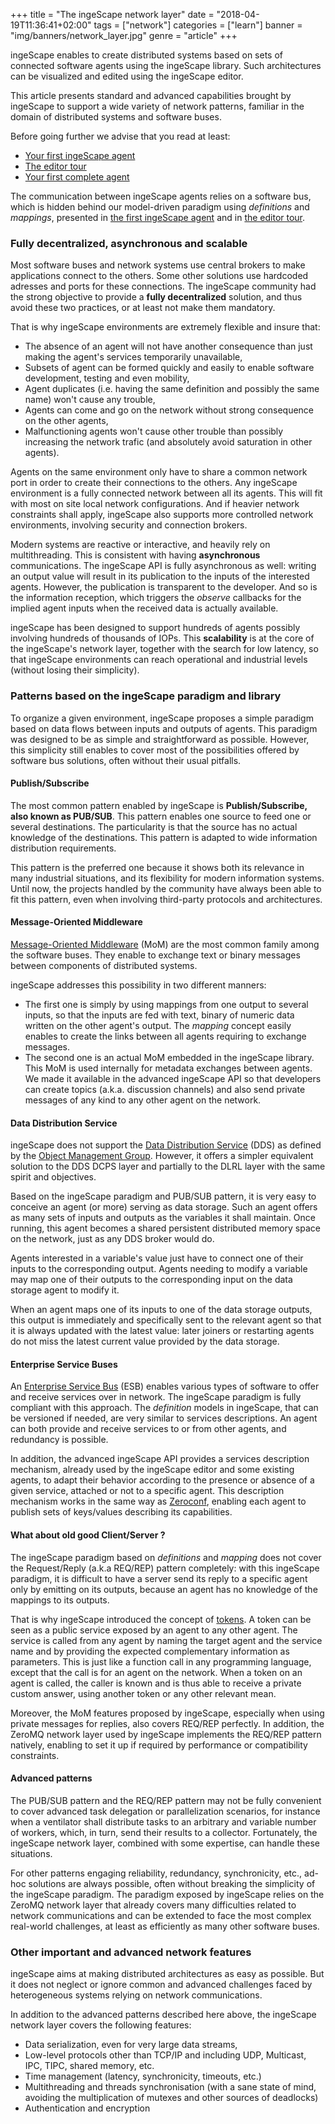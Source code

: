 +++
title = "The ingeScape network layer"
date = "2018-04-19T11:36:41+02:00"
tags = ["network"]
categories = ["learn"]
banner = "img/banners/network_layer.jpg"
genre = "article"
+++

ingeScape enables to create distributed systems based on sets of connected software agents using the ingeScape library. Such architectures can be visualized and edited using the ingeScape editor.

This article presents standard and advanced capabilities brought by ingeScape to support a wide variety of network patterns, familiar in the domain of distributed systems and software buses.

Before going further we advise that you read at least:

- [Your first ingeScape agent](/blog/your_first_agent)
- [The editor tour](/blog/editor_tour)
- [Your first complete agent](/blog/first_full_agent)

The communication between ingeScape agents relies on a software bus, which is hidden behind our model-driven paradigm using *definitions* and *mappings*, presented in [the first ingeScape agent](/blog/your_first_agent) and in [the editor tour](/blog/editor_tour).


### Fully decentralized, asynchronous and scalable

Most software buses and network systems use central brokers to make applications connect to the others. Some other solutions use hardcoded adresses and ports for these connections. The ingeScape community had the strong objective to provide a **fully decentralized** solution, and thus avoid these two practices, or at least not make them mandatory. 

That is why ingeScape environments are extremely flexible and insure that:

- The absence of an agent will not have another consequence than just making the agent's services temporarily unavailable,
- Subsets of agent can be formed quickly and easily to enable software development, testing and even mobility,
- Agent duplicates (i.e. having the same definition and possibly the same name) won't cause any trouble,
- Agents can come and go on the network without strong consequence on the other agents,
- Malfunctioning agents won't cause other trouble than possibly increasing the network trafic (and absolutely avoid saturation in other agents).

Agents on the same environment only have to share a common network port in order to create their connections to the others. Any ingeScape environment is a fully connected network between all its agents. This will fit with most on site local network configurations. And if heavier network constraints shall apply, ingeScape also supports more controlled network environments, involving security and connection brokers.

Modern systems are reactive or interactive, and heavily rely on multithreading. This is consistent with having **asynchronous** communications. The ingeScape API is fully asynchronous as well: writing an output value will result in its publication to the inputs of the interested agents. However, the publication is transparent to the developer. And so is the information reception, which triggers the *observe* callbacks for the implied agent inputs when the received data is actually available.

ingeScape has been designed to support hundreds of agents possibly involving hundreds of thousands of IOPs. This **scalability** is at the core of the ingeScape's network layer, together with the search for low latency, so that ingeScape environments can reach operational and industrial levels (without losing their simplicity).


### Patterns based on the ingeScape paradigm and library

To organize a given environment, ingeScape proposes a simple paradigm based on data flows between inputs and outputs of agents. This paradigm was designed to be as simple and straightforward as possible. However, this simplicity still enables to cover most of the possibilities offered by software bus solutions, often without their usual pitfalls.

#### Publish/Subscribe

The most common pattern enabled by ingeScape is **Publish/Subscribe, also known as PUB/SUB**. This pattern enables one source to feed one or several destinations. The particularity is that the source has no actual knowledge of the destinations. This pattern is adapted to wide information distribution requirements.

This pattern is the preferred one because it shows both its relevance in many industrial situations, and its flexibility for modern information systems. Until now, the projects handled by the community have always been able to fit this pattern, even when involving third-party protocols and architectures.


#### Message-Oriented Middleware

[Message-Oriented Middleware](https://en.wikipedia.org/wiki/Message-oriented_middleware) (MoM) are the most common family among the software buses. They enable to exchange text or binary messages between components of distributed systems.

ingeScape addresses this possibility in two different manners:

- The first one is simply by using mappings from one output to several inputs, so that the inputs are fed with text, binary of numeric data written on the other agent's output. The *mapping* concept easily enables to create the links between all agents requiring to exchange messages.
- The second one is an actual MoM embedded in the ingeScape library. This MoM is used internally for metadata exchanges between agents. We made it available in the advanced ingeScape API so that developers can create topics (a.k.a. discussion channels) and also send private messages of any kind to any other agent on the network.


#### Data Distribution Service

ingeScape does not support the [Data Distribution Service](https://en.wikipedia.org/wiki/Data_Distribution_Service) (DDS) as defined by the [Object Management Group](https://en.wikipedia.org/wiki/Object_Management_Group). However, it offers a simpler equivalent solution to the DDS DCPS layer and partially to the DLRL layer with the same spirit and objectives.

Based on the ingeScape paradigm and PUB/SUB pattern, it is very easy to conceive an agent (or more) serving as data storage. Such an agent offers as many sets of inputs and outputs as the variables it shall maintain. Once running, this agent becomes a shared persistent distributed  memory space on the network, just as any DDS broker would do.

Agents interested in a variable's value just have to connect one of their inputs to the corresponding output. Agents needing to modify a variable may map one of their outputs to the corresponding input on the data storage agent to modify it.

When an agent maps one of its inputs to one of the data storage outputs, this output is immediately and specifically sent to the relevant agent so that it is always updated with the latest value: later joiners or restarting agents do not miss the latest current value provided by the data storage.


#### Enterprise Service Buses

An [Enterprise Service Bus](https://en.wikipedia.org/wiki/Enterprise_service_bus) (ESB) enables various types of software to offer and receive services over in network. The ingeScape paradigm is fully compliant with this approach. The *definition* models in ingeScape, that can be versioned if needed, are very similar to services descriptions. An agent can both provide and receive services to or from other agents, and redundancy is possible.

In addition, the advanced ingeScape API provides a services description mechanism, already used by the ingeScape editor and some existing agents, to adapt their behavior according to the presence or absence of a given service, attached or not to a specific agent. This description mechanism works in the same way as [Zeroconf](https://en.wikipedia.org/wiki/Zero-configuration_networking), enabling each agent to publish sets of keys/values describing its capabilities.


#### What about old good Client/Server ?

The ingeScape paradigm based on *definitions* and *mapping* does not cover the Request/Reply (a.k.a REQ/REP) pattern completely: with this ingeScape paradigm, it is difficult to have a server send its reply to a specific agent only by emitting on its outputs, because an agent has no knowledge of the mappings to its outputs.

That is why ingeScape introduced the concept of [tokens](/blog/architecture_101#tokens). A token can be seen as a public service exposed by an agent to any other agent. The service is called from any agent by naming the target agent and the service name and by providing the expected complementary information as parameters. This is just like a function call in any programming language, except that the call is for an agent on the network. When a token on an agent is called, the caller is known and is thus able to receive a private custom answer, using another token or any other relevant mean.

Moreover, the MoM features proposed by ingeScape, especially when using private messages for replies, also covers REQ/REP perfectly. In addition, the ZeroMQ network layer used by ingeScape implements the REQ/REP pattern natively, enabling to set it up if required by performance or compatibility constraints.


#### Advanced patterns

The PUB/SUB pattern and the REQ/REP pattern may not be fully convenient to cover advanced task delegation or parallelization scenarios, for instance when a ventilator shall distribute tasks to an arbitrary and variable number of workers, which, in turn, send their results to a collector. Fortunately, the ingeScape network layer, combined with some expertise, can handle these situations.

For other patterns engaging reliability, redundancy, synchronicity, etc., ad-hoc solutions are always possible, often without breaking the simplicity of the ingeScape paradigm. The paradigm exposed by ingeScape relies on the ZeroMQ network layer that already covers many difficulties related to network communications and can be extended to face the most complex real-world challenges, at least as efficiently as many other software buses.


### Other important and advanced network features

ingeScape aims at making distributed architectures as easy as possible. But it does not neglect or ignore common and advanced challenges faced by heterogeneous systems relying on network communications.

In addition to the advanced patterns described here above, the ingeScape network layer covers the following features:

- Data serialization, even for very large data streams,
- Low-level protocols other than TCP/IP and including UDP, Multicast, IPC, TIPC, shared memory, etc.
- Time management (latency, synchronicity, timeouts, etc.)
- Multithreading and threads synchronisation (with a sane state of mind, avoiding the multiplication of mutexes and other sources of deadlocks)
- Authentication and encryption

